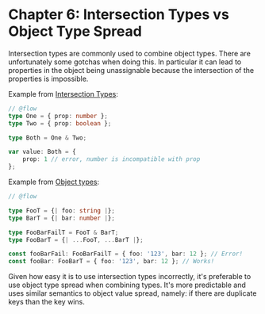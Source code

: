 # Chapter 6: Intersection Types vs Object Type Spread

Intersection types are commonly used to combine object types. There are
unfortunately some gotchas when doing this. In particular it can lead to
properties in the object being unassignable because the intersection of the
properties is impossible.

Example from
[Intersection Types](https://flow.org/en/docs/types/intersections/):

```typescript
// @flow
type One = { prop: number };
type Two = { prop: boolean };

type Both = One & Two;

var value: Both = {
    prop: 1 // error, number is incompatible with prop
};
```

Example from [Object types](https://flow.org/en/docs/types/objects/):

```typescript
// @flow

type FooT = {| foo: string |};
type BarT = {| bar: number |};

type FooBarFailT = FooT & BarT;
type FooBarT = {| ...FooT, ...BarT |};

const fooBarFail: FooBarFailT = { foo: '123', bar: 12 }; // Error!
const fooBar: FooBarT = { foo: '123', bar: 12 }; // Works!
```

Given how easy it is to use intersection types incorrectly, it's preferable to
use object type spread when combining types. It's more predictable and uses
similar semantics to object value spread, namely: if there are duplicate keys
than the key wins.
